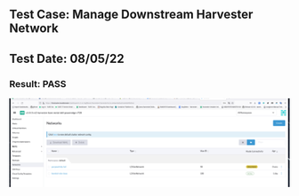 ## Test Case: Manage Downstream Harvester Network
## Test Date: 08/05/22
### Result: PASS

![ex-1](./imgs/6-manage-network-downstream-harvester.png)
